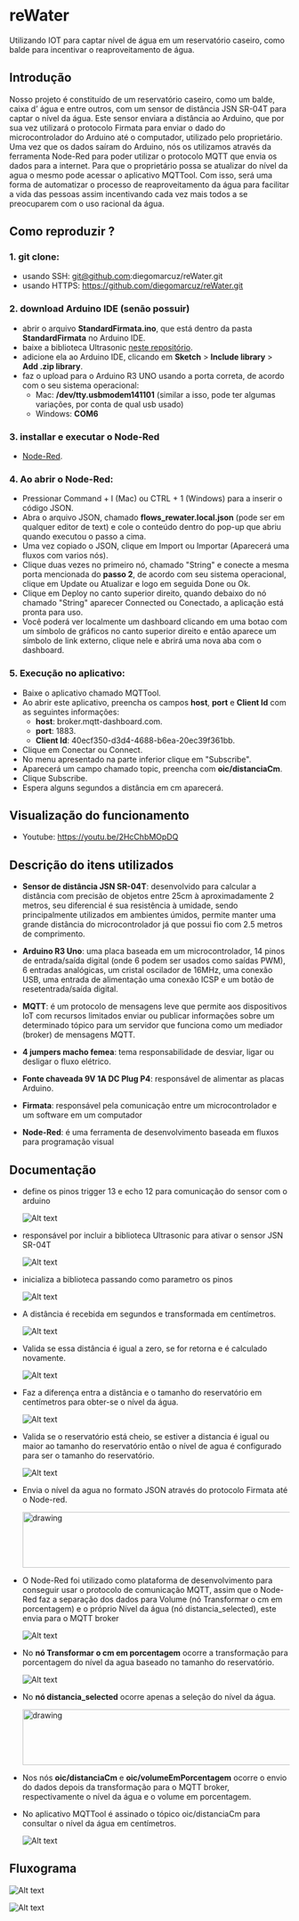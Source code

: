 # reWater
Utilizando IOT para captar nível de água em um reservatório caseiro, como balde para incentivar o reaproveitamento de água.


## Introdução 

Nosso projeto é constituído de um reservatório caseiro, como um balde, caixa d’ água e entre outros, com um sensor de distância JSN SR-04T para captar o nível da água. Este sensor enviara a distância ao Arduino, que por sua vez utilizará o protocolo Firmata para enviar o dado do microcontrolador do Arduino até o computador, utilizado pelo proprietário. Uma vez que os dados saíram do Arduino, nós os utilizamos através da ferramenta Node-Red para poder utilizar o protocolo MQTT que envia os dados para a internet. Para que o proprietário possa se atualizar do nível da agua o mesmo pode acessar o aplicativo MQTTool. Com isso, será uma forma de automatizar o processo de reaproveitamento da água para facilitar a vida das pessoas assim incentivando cada vez mais todos a se preocuparem com o uso racional da água.

## Como reproduzir ? 

### 1. git clone: 
  - usando SSH: git@github.com:diegomarcuz/reWater.git
  - usando HTTPS: https://github.com/diegomarcuz/reWater.git

### 2. download Arduino IDE (senão possuir)
  - abrir o arquivo **StandardFirmata.ino**, que está dentro da pasta **StandardFirmata** no Arduino IDE.
  - baixe a biblioteca Ultrasonic [neste repositório](https://github.com/filipeflop/Ultrasonic).
  - adicione ela ao Arduino IDE, clicando em **Sketch** > **Include library** > **Add .zip library**.
  - faz o upload para o Arduino R3 UNO usando a porta correta, de acordo com o seu sistema operacional:
      - Mac: **/dev/tty.usbmodem141101** (similar a isso, pode ter algumas variações, por conta de qual usb usado)
      - Windows: **COM6**
  
### 3. installar e executar o Node-Red
  - [Node-Red](https://nodered.org/docs/getting-started/local).
  
### 4. Ao abrir o Node-Red: 
  - Pressionar Command + I (Mac) ou CTRL + 1 (Windows) para a inserir o código JSON.
  - Abra o arquivo JSON, chamado **flows_rewater.local.json** (pode ser em qualquer editor de text) e cole o conteúdo dentro      do pop-up que abriu quando executou o passo a cima.
  - Uma vez copiado o JSON, clique em Import ou Importar (Aparecerá uma fluxos com varios nós).
  - Clique duas vezes no primeiro nó, chamado "String" e conecte a mesma porta mencionada do **passo 2**, de acordo com seu       sistema operacional, clique em Update ou Atualizar e logo em seguida Done ou Ok.
  - Clique em Deploy no canto superior direito, quando debaixo do nó chamado "String" aparecer Connected ou Conectado, a          aplicação está pronta para uso. 
  - Você poderá ver localmente um dashboard clicando em uma botao com um símbolo de gráficos no canto superior direito e então    aparece um símbolo de link externo, clique nele e abrirá uma nova aba com o dashboard. 
  
 ### 5. Execução no aplicativo:
   - Baixe o aplicativo chamado MQTTool.
   - Ao abrir este aplicativo, preencha os campos **host**, **port** e **Client Id** com as seguintes informações: 
      - **host**: broker.mqtt-dashboard.com.
      - **port**: 1883.
      - **Client Id**: 40ecf350-d3d4-4688-b6ea-20ec39f361bb.
   - Clique em Conectar ou Connect.
   - No menu apresentado na parte inferior clique em "Subscribe".
   - Aparecerá um campo chamado topic, preencha com **oic/distanciaCm**.
   - Clique Subscribe.
   - Espera alguns segundos a distância em cm aparecerá.
    
  
## Visualização do funcionamento
 - Youtube: https://youtu.be/2HcChbMOpDQ
 
## Descrição do itens utilizados
 - **Sensor de distância JSN SR-04T**: desenvolvido para calcular a distância com precisão de objetos entre 25cm à                aproximadamente  2 metros, seu diferencial é sua resistência à umidade, sendo principalmente utilizados em ambientes          úmidos, permite manter uma grande distância do microcontrolador já que possui fio com 2.5 metros de comprimento.
 
 - **Arduino R3 Uno**: uma placa baseada em um microcontrolador, 14 pinos de entrada/saída digital (onde 6 podem ser usados      como  saídas PWM), 6 entradas analógicas, um cristal oscilador de 16MHz, uma conexão USB, uma entrada de alimentação          uma conexão ICSP e um botão de resetentrada/saída digital.
 
 - **MQTT**: é um protocolo de mensagens leve que  permite aos dispositivos IoT com recursos limitados enviar ou publicar        informações sobre um determinado tópico para um servidor que funciona como um mediador (broker) de mensagens MQTT.

 - **4 jumpers macho femea**: tema responsabilidade de desviar, ligar ou desligar o fluxo elétrico.
 
 - **Fonte chaveada 9V 1A DC Plug P4**: responsável de alimentar as placas Arduino.

 - **Firmata**: responsável pela comunicação entre um microcontrolador e um software em um computador

 - **Node-Red**: é uma ferramenta de desenvolvimento baseada em fluxos para programação visual

## Documentação 
  -  define os pinos trigger 13 e echo 12 para comunicação do sensor com o arduino
  
     ![Alt text](/assets/pinos.png)

  -  responsável por incluir a biblioteca Ultrasonic para ativar o sensor JSN SR-04T
  
     ![Alt text](/assets/biblioteca.png)
     
  -  inicializa a biblioteca passando como parametro os pinos
  
     ![Alt text](/assets/ultrasonic.png)
     
  -  A distância é recebida em segundos e transformada em centímetros. 
  
     ![Alt text](/assets/converte-cm.png)
     
  - Valida se essa distância é igual a zero, se for retorna e é calculado novamente.
  
    ![Alt text](/assets/igual-zero.png)
    
  - Faz a diferença entra a distância e o tamanho do reservatório em centímetros para obter-se o nível da água.
  
    ![Alt text](/assets/subtrai-tam-reservatorio.png)
  
  - Valida se o reservatório está cheio, se estiver a distancia é igual ou maior ao tamanho do reservatório então o nível de agua é configurado para ser o tamanho do reservatório.
  
    ![Alt text](/assets/validada-reservatorio-cheio.png)

  - Envia o nível da agua no formato JSON através do protocolo Firmata até o Node-red.
  
    <img src="/assets/envia-agua.png" alt="drawing" width="700" height="100"/>
 
  - O Node-Red foi utilizado como plataforma de desenvolvimento para conseguir usar o protocolo de comunicação MQTT, assim que o Node-Red faz a separação dos dados para Volume (nó Transformar o cm em porcentagem) e o próprio Nível da água (nó distancia_selected), este envia para o MQTT broker
  
    ![Alt text](/assets/node-red.png)
    
  - No **nó Transformar o cm em porcentagem** ocorre a transformação para porcentagem do nível da agua baseado no tamanho do reservatório.
  
    ![Alt text](/assets/primeiro-no.png)
    
  - No **nó distancia_selected** ocorre apenas a seleção do nível da água.
  
    <img src="/assets/segundo-no.png" alt="drawing" width="700" height="100"/>
  
    
  - Nos nós **oic/distanciaCm** e **oic/volumeEmPorcentagem** ocorre o envio do dados depois da transformação para o MQTT broker, respectivamente o nível da água e o volume em porcentagem.
  
  - No aplicativo MQTTool é assinado o tópico oic/distanciaCm para consultar o nível da água em centímetros.
  
    ![Alt text](/assets/app.png)
 
 
 ## Fluxograma
 
  ![Alt text](/assets/fluxo1.png)
  
  ![Alt text](/assets/fluxo2.png)
